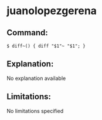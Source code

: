# juanolopezgerena

## Command:
```
$ diff~() { diff "$1"~ "$1"; }
```

## Explanation:
No explanation available

## Limitations:
No limitations specified

